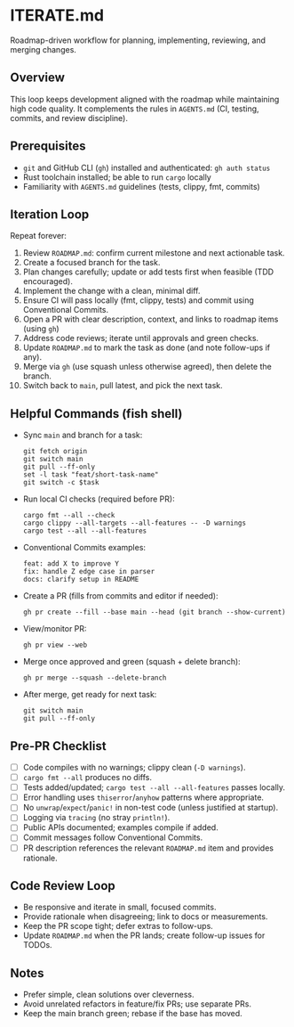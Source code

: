 # ITERATE.md

Roadmap-driven workflow for planning, implementing, reviewing, and merging changes.

## Overview

This loop keeps development aligned with the roadmap while maintaining high code quality.
It complements the rules in `AGENTS.md` (CI, testing, commits, and review discipline).

## Prerequisites

- `git` and GitHub CLI (`gh`) installed and authenticated: `gh auth status`
- Rust toolchain installed; be able to run `cargo` locally
- Familiarity with `AGENTS.md` guidelines (tests, clippy, fmt, commits)

## Iteration Loop

Repeat forever:

1. Review `ROADMAP.md`: confirm current milestone and next actionable task.
2. Create a focused branch for the task.
3. Plan changes carefully; update or add tests first when feasible (TDD encouraged).
4. Implement the change with a clean, minimal diff.
5. Ensure CI will pass locally (fmt, clippy, tests) and commit using Conventional Commits.
6. Open a PR with clear description, context, and links to roadmap items (using `gh`)
7. Address code reviews; iterate until approvals and green checks.
8. Update `ROADMAP.md` to mark the task as done (and note follow-ups if any).
9. Merge via `gh` (use squash unless otherwise agreed), then delete the branch.
10. Switch back to `main`, pull latest, and pick the next task.

## Helpful Commands (fish shell)

- Sync `main` and branch for a task:
	```fish
	git fetch origin
	git switch main
	git pull --ff-only
	set -l task "feat/short-task-name"
	git switch -c $task
	```

- Run local CI checks (required before PR):
	```fish
	cargo fmt --all --check
	cargo clippy --all-targets --all-features -- -D warnings
	cargo test --all --all-features
	```

- Conventional Commits examples:
	```
	feat: add X to improve Y
	fix: handle Z edge case in parser
	docs: clarify setup in README
	```

- Create a PR (fills from commits and editor if needed):
	```fish
	gh pr create --fill --base main --head (git branch --show-current)
	```

- View/monitor PR:
	```fish
	gh pr view --web
	```

- Merge once approved and green (squash + delete branch):
	```fish
	gh pr merge --squash --delete-branch
	```

- After merge, get ready for next task:
	```fish
	git switch main
	git pull --ff-only
	```

## Pre-PR Checklist

- [ ] Code compiles with no warnings; clippy clean (`-D warnings`).
- [ ] `cargo fmt --all` produces no diffs.
- [ ] Tests added/updated; `cargo test --all --all-features` passes locally.
- [ ] Error handling uses `thiserror`/`anyhow` patterns where appropriate.
- [ ] No `unwrap`/`expect`/`panic!` in non-test code (unless justified at startup).
- [ ] Logging via `tracing` (no stray `println!`).
- [ ] Public APIs documented; examples compile if added.
- [ ] Commit messages follow Conventional Commits.
- [ ] PR description references the relevant `ROADMAP.md` item and provides rationale.

## Code Review Loop

- Be responsive and iterate in small, focused commits.
- Provide rationale when disagreeing; link to docs or measurements.
- Keep the PR scope tight; defer extras to follow-ups.
- Update `ROADMAP.md` when the PR lands; create follow-up issues for TODOs.

## Notes

- Prefer simple, clean solutions over cleverness.
- Avoid unrelated refactors in feature/fix PRs; use separate PRs.
- Keep the main branch green; rebase if the base has moved.
